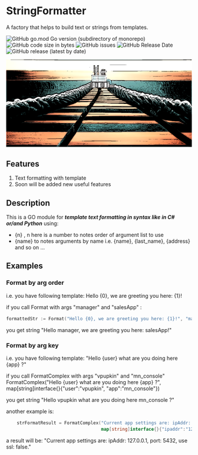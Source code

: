 # StringFormatter
A factory that helps to build text or strings from templates.


![GitHub go.mod Go version (subdirectory of monorepo)](https://img.shields.io/github/go-mod/go-version/wissance/stringFormatter?style=plastic) 
![GitHub code size in bytes](https://img.shields.io/github/languages/code-size/wissance/stringFormatter?style=plastic) 
![GitHub issues](https://img.shields.io/github/issues/wissance/stringFormatter?style=plastic)
![GitHub Release Date](https://img.shields.io/github/release-date/wissance/stringFormatter) 
![GitHub release (latest by date)](https://img.shields.io/github/downloads/wissance/stringFormatter/v0.2.2/total?style=plastic)

![Ferrum: A better Auth Server](/img/sf_cover.png)

## Features

1. Text formatting with template
2. Soon will be added new useful features

## Description
This is a GO module for ***template text formatting in syntax like in C# or/and Python*** using:
- {n} , n here is a number to notes order of argument list to use
- {name} to notes arguments by name i.e. {name}, {last_name}, {address} and so on ...

## Examples

### Format by arg order
i.e. you have following template:  Hello {0}, we are greeting you here: {1}!

if you call Format with args "manager" and "salesApp" : 

```go
formattedStr := Format("Hello {0}, we are greeting you here: {1}!", "manager", "salesApp")
```

you get string "Hello manager, we are greeting you here: salesApp!"

### Format by arg key
i.e. you have following template: "Hello {user} what are you doing here {app} ?"

if you call FormatComplex with args "vpupkin" and "mn_console" FormatComplex("Hello {user} what are you doing here {app} ?", map[string]interface{}{"user":"vpupkin", "app":"mn_console"})

you get string "Hello vpupkin what are you doing here mn_console ?"

another example is: 

```go
    strFormatResult = FormatComplex("Current app settings are: ipAddr: {ipaddr}, port: {port}, use ssl: {ssl}.", 
                                    map[string]interface{}{"ipaddr":"127.0.0.1", "port":5432, "ssl":false})
```
a result will be: "Current app settings are: ipAddr: 127.0.0.1, port: 5432, use ssl: false."

